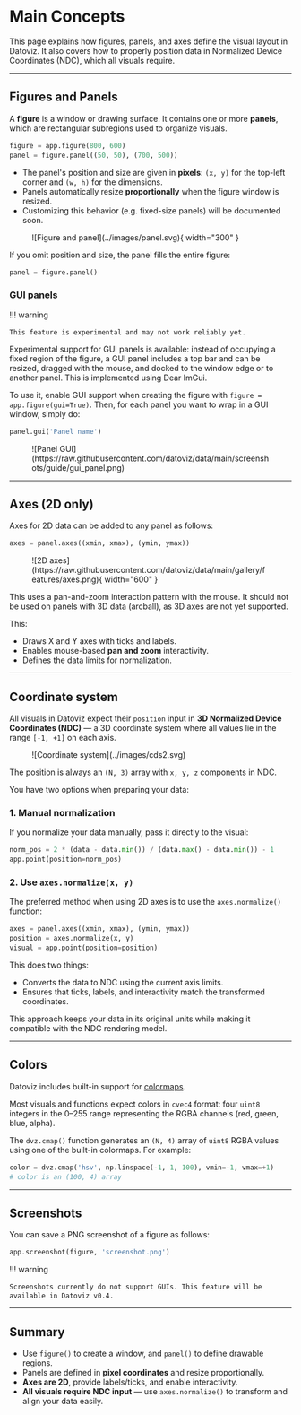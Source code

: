 # Main Concepts

This page explains how figures, panels, and axes define the visual layout in Datoviz. It also covers how to properly position data in Normalized Device Coordinates (NDC), which all visuals require.

---

## Figures and Panels

A **figure** is a window or drawing surface. It contains one or more **panels**, which are rectangular subregions used to organize visuals.

```python
figure = app.figure(800, 600)
panel = figure.panel((50, 50), (700, 500))
```

* The panel's position and size are given in **pixels**: `(x, y)` for the top-left corner and `(w, h)` for the dimensions.
* Panels automatically resize **proportionally** when the figure window is resized.
* Customizing this behavior (e.g. fixed-size panels) will be documented soon.

<figure markdown="span">
![Figure and panel](../images/panel.svg){ width="300" }
</figure>

If you omit position and size, the panel fills the entire figure:

```python
panel = figure.panel()
```

### GUI panels

!!! warning

    This feature is experimental and may not work reliably yet.

Experimental support for GUI panels is available: instead of occupying a fixed region of the figure, a GUI panel includes a top bar and can be resized, dragged with the mouse, and docked to the window edge or to another panel. This is implemented using Dear ImGui.

To use it, enable GUI support when creating the figure with `figure = app.figure(gui=True)`. Then, for each panel you want to wrap in a GUI window, simply do:

```python
panel.gui('Panel name')
```

<figure markdown="span">
![Panel GUI](https://raw.githubusercontent.com/datoviz/data/main/screenshots/guide/gui_panel.png)
</figure>

---

## Axes (2D only)

Axes for 2D data can be added to any panel as follows:

```python
axes = panel.axes((xmin, xmax), (ymin, ymax))
```

<figure markdown="span">
![2D axes](https://raw.githubusercontent.com/datoviz/data/main/gallery/features/axes.png){ width="600" }
</figure>

This uses a pan-and-zoom interaction pattern with the mouse. It should not be used on panels with 3D data (arcball), as 3D axes are not yet supported.

This:

* Draws X and Y axes with ticks and labels.
* Enables mouse-based **pan and zoom** interactivity.
* Defines the data limits for normalization.

---

## Coordinate system

All visuals in Datoviz expect their `position` input in **3D Normalized Device Coordinates (NDC)** — a 3D coordinate system where all values lie in the range `[-1, +1]` on each axis.

<figure markdown="span">
![Coordinate system](../images/cds2.svg)
</figure>

The position is always an `(N, 3)` array with `x, y, z` components in NDC.

You have two options when preparing your data:

### 1. Manual normalization

If you normalize your data manually, pass it directly to the visual:

```python
norm_pos = 2 * (data - data.min()) / (data.max() - data.min()) - 1
app.point(position=norm_pos)
```

### 2. Use `axes.normalize(x, y)`

The preferred method when using 2D axes is to use the `axes.normalize()` function:

```python
axes = panel.axes((xmin, xmax), (ymin, ymax))
position = axes.normalize(x, y)
visual = app.point(position=position)
```

This does two things:

* Converts the data to NDC using the current axis limits.
* Ensures that ticks, labels, and interactivity match the transformed coordinates.

This approach keeps your data in its original units while making it compatible with the NDC rendering model.

---

## Colors

Datoviz includes built-in support for [colormaps](../reference/colormaps.md).

Most visuals and functions expect colors in `cvec4` format: four `uint8` integers in the 0–255 range representing the RGBA channels (red, green, blue, alpha).

The `dvz.cmap()` function generates an `(N, 4)` array of `uint8` RGBA values using one of the built-in colormaps. For example:

```python
color = dvz.cmap('hsv', np.linspace(-1, 1, 100), vmin=-1, vmax=+1)
# color is an (100, 4) array
```

---

## Screenshots

You can save a PNG screenshot of a figure as follows:

```python
app.screenshot(figure, 'screenshot.png')
```

!!! warning

    Screenshots currently do not support GUIs. This feature will be available in Datoviz v0.4.

---

## Summary

* Use `figure()` to create a window, and `panel()` to define drawable regions.
* Panels are defined in **pixel coordinates** and resize proportionally.
* **Axes are 2D**, provide labels/ticks, and enable interactivity.
* **All visuals require NDC input** — use `axes.normalize()` to transform and align your data easily.
